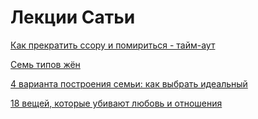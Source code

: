 # Лекции Сатьи

[Как прекратить ссору и помириться - тайм-аут](satya/timeout.md)

[Семь типов жён](satya/seven-types/seven-types.md)

[4 варианта построения семьи: как выбрать идеальный](satya/4-family-types.md)

[18 вещей, которые убивают любовь и отношения](satya/18-love-killers.md)

